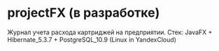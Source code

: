 # projectFX (в разработке)
Журнал учета расхода картриджей на предприятии. Стек: JavaFX + Hibernate_5.3.7 + PostgreSQL_10.9 (Linux in YandexCloud)
